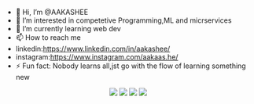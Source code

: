 - 👋 Hi, I’m @AAKASHEE
- 👀 I’m interested in competetive Programming,ML and micrservices
- 🌱 I’m currently learning  web dev 
- 📫 How to reach me
- linkedin:https://www.linkedin.com/in/aakashee/
- instagram:https://www.instagram.com/aakaas.he/
- ⚡ Fun fact: Nobody learns all,jst go with the flow of learning something new

<!---
AAKASHEE/AAKASHEE is a ✨ special ✨ repository because its `README.md` (this file) appears on your GitHub profile.
You can click the Preview link to take a look at your changes.
--->
<p align="center">
    <img src="https://skillicons.dev/icons?i=html5,css3,js,ts,nextjs,react,go,mongodb,postgres"/> 
    <img src="https://skillicons.dev/icons?i=git,github-actions,github"/>
    <img src="https://skillicons.dev/icons?i=cpp,python,java"/>
     <img src="https://skillicons.dev/icons?i=html5,css3,js" />
    </p>

